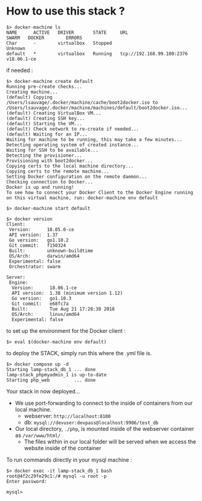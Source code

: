 # How to use this stack ?

```shell
$> docker-machine ls
NAME      ACTIVE   DRIVER       STATE     URL                         SWARM   DOCKER        ERRORS
Char      -        virtualbox   Stopped                                       Unknown
default   *        virtualbox   Running   tcp://192.168.99.100:2376           v18.06.1-ce
```

if needed :

```shell
$> docker-machine create default
Running pre-create checks...
Creating machine...
(default) Copying /Users/lsauvage/.docker/machine/cache/boot2docker.iso to /Users/lsauvage/.docker/machine/machines/default/boot2docker.iso...
(default) Creating VirtualBox VM...
(default) Creating SSH key...
(default) Starting the VM...
(default) Check network to re-create if needed...
(default) Waiting for an IP...
Waiting for machine to be running, this may take a few minutes...
Detecting operating system of created instance...
Waiting for SSH to be available...
Detecting the provisioner...
Provisioning with boot2docker...
Copying certs to the local machine directory...
Copying certs to the remote machine...
Setting Docker configuration on the remote daemon...
Checking connection to Docker...
Docker is up and running!
To see how to connect your Docker Client to the Docker Engine running on this virtual machine, run: docker-machine env default
```
```shell
$> docker-machine start default
```
```shell
$> docker version
Client:
 Version:      18.05.0-ce
 API version:  1.37
 Go version:   go1.10.2
 Git commit:   f150324
 Built:        unknown-buildtime
 OS/Arch:      darwin/amd64
 Experimental: false
 Orchestrator: swarm

Server:
 Engine:
  Version:      18.06.1-ce
  API version:  1.38 (minimum version 1.12)
  Go version:   go1.10.3
  Git commit:   e68fc7a
  Built:        Tue Aug 21 17:28:38 2018
  OS/Arch:      linux/amd64
  Experimental: false
```

to set up the environment for the Docker client :
```shell
$> eval $(docker-machine env default)
```

to deploy the STACK, simply run this where the .yml file is.
```shell
$> docker compose up -d
Starting lamp-stack_db_1 ... done
lamp-stack_phpmyadmin_1 is up-to-date
Starting php_web         ... done
```

Your stack in now deployed...
- We use port-forwarding to connect to the inside of containers from our local machine.
    - webserver: `http://localhost:8100`
    - db: `mysql://devuser:devpass@localhost:9906/test_db`
- Our local directory, `./php`, is mounted inside of the webserver container as `/var/www/html/`
    - The files within in our local folder will be served when we access the website inside of the container

To run commands directly in your mysql machine :
```shell
$> docker exec -it lamp-stack_db_1 bash
root@4f2c29fe29c1:/# mysql -u root -p
Enter password:

mysql>
```

